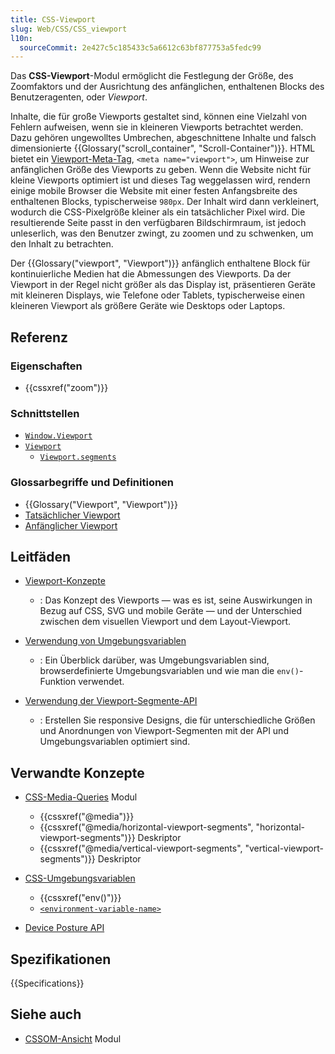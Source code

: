 ```yaml
---
title: CSS-Viewport
slug: Web/CSS/CSS_viewport
l10n:
  sourceCommit: 2e427c5c185433c5a6612c63bf877753a5fedc99
---
```


Das **CSS-Viewport**-Modul ermöglicht die Festlegung der Größe, des Zoomfaktors und der Ausrichtung des anfänglichen, enthaltenen Blocks des Benutzeragenten, oder _Viewport_.

Inhalte, die für große Viewports gestaltet sind, können eine Vielzahl von Fehlern aufweisen, wenn sie in kleineren Viewports betrachtet werden. Dazu gehören ungewolltes Umbrechen, abgeschnittene Inhalte und falsch dimensionierte {{Glossary("scroll_container", "Scroll-Container")}}. HTML bietet ein [Viewport-Meta-Tag](/de/docs/Web/HTML/Reference/Elements/meta/name/viewport), `<meta name="viewport">`, um Hinweise zur anfänglichen Größe des Viewports zu geben. Wenn die Website nicht für kleine Viewports optimiert ist und dieses Tag weggelassen wird, rendern einige mobile Browser die Website mit einer festen Anfangsbreite des enthaltenen Blocks, typischerweise `980px`. Der Inhalt wird dann verkleinert, wodurch die CSS-Pixelgröße kleiner als ein tatsächlicher Pixel wird. Die resultierende Seite passt in den verfügbaren Bildschirmraum, ist jedoch unleserlich, was den Benutzer zwingt, zu zoomen und zu schwenken, um den Inhalt zu betrachten.

Der {{Glossary("viewport", "Viewport")}} anfänglich enthaltene Block für kontinuierliche Medien hat die Abmessungen des Viewports. Da der Viewport in der Regel nicht größer als das Display ist, präsentieren Geräte mit kleineren Displays, wie Telefone oder Tablets, typischerweise einen kleineren Viewport als größere Geräte wie Desktops oder Laptops.

## Referenz

### Eigenschaften

- {{cssxref("zoom")}}

### Schnittstellen

- [`Window.Viewport`](/de/docs/Web/API/Window/viewport)
- [`Viewport`](/de/docs/Web/API/Viewport)
  - [`Viewport.segments`](/de/docs/Web/API/Viewport/segments)

### Glossarbegriffe und Definitionen

- {{Glossary("Viewport", "Viewport")}}
- [Tatsächlicher Viewport](/de/docs/Web/CSS/CSSOM_view/Viewport_concepts#actual_viewport)
- [Anfänglicher Viewport](/de/docs/Web/CSS/CSSOM_view/Viewport_concepts#initial_viewport)

## Leitfäden

- [Viewport-Konzepte](/de/docs/Web/CSS/CSSOM_view/Viewport_concepts)
  - : Das Konzept des Viewports — was es ist, seine Auswirkungen in Bezug auf CSS, SVG und mobile Geräte — und der Unterschied zwischen dem visuellen Viewport und dem Layout-Viewport.

- [Verwendung von Umgebungsvariablen](/de/docs/Web/CSS/CSS_environment_variables/Using_environment_variables)
  - : Ein Überblick darüber, was Umgebungsvariablen sind, browserdefinierte Umgebungsvariablen und wie man die `env()`-Funktion verwendet.

- [Verwendung der Viewport-Segmente-API](/de/docs/Web/API/Viewport_segments_API/Using)
  - : Erstellen Sie responsive Designs, die für unterschiedliche Größen und Anordnungen von Viewport-Segmenten mit der API und Umgebungsvariablen optimiert sind.

## Verwandte Konzepte

- [CSS-Media-Queries](/de/docs/Web/CSS/CSS_media_queries) Modul
  - {{cssxref("@media")}}
  - {{cssxref("@media/horizontal-viewport-segments", "horizontal-viewport-segments")}} Deskriptor
  - {{cssxref("@media/vertical-viewport-segments", "vertical-viewport-segments")}} Deskriptor

- [CSS-Umgebungsvariablen](/de/docs/Web/CSS/CSS_environment_variables)
  - {{cssxref("env()")}}
  - [`<environment-variable-name>`](/de/docs/Web/CSS/CSS_environment_variables/Using_environment_variables#browser-defined_environment_variables)

- [Device Posture API](/de/docs/Web/API/Device_Posture_API)

## Spezifikationen

{{Specifications}}

## Siehe auch

- [CSSOM-Ansicht](/de/docs/Web/CSS/CSSOM_view) Modul
